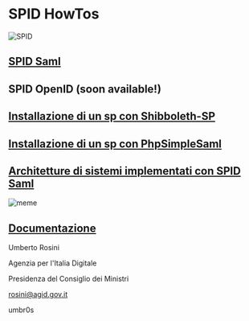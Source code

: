 SPID HowTos
===========

![SPID](https://raw.githubusercontent.com/umbros/spid-docs/master/images/spid.png)

[SPID Saml](https://github.com/umbros/spid-docs/blob/master/spid-saml.md)
-------------------

SPID OpenID (soon available!)
-----------------------------

[Installazione di un sp con Shibboleth-SP](https://github.com/umbros/spid-docs/blob/master/spid-shibboleth-sp.md)
------------------------------------------

[Installazione di un sp con PhpSimpleSaml](https://github.com/umbros/spid-docs/blob/master/spid-simplesamlphp-sp.md)
----------------------------------------

[Architetture di sistemi implementati con SPID Saml](https://github.com/umbros/spid-docs/blob/master/spid-architetture-sistemi.md)
----------------------------------------------------

![meme](https://raw.githubusercontent.com/umbros/spid-docs/master/images/meme.png)

[Documentazione](https://github.com/umbros/spid-docs/blob/master/spid-documentazione.md)
--------------



Umberto Rosini

Agenzia per l'Italia Digitale

Presidenza del Consiglio dei Ministri

rosini@agid.gov.it

umbr0s
